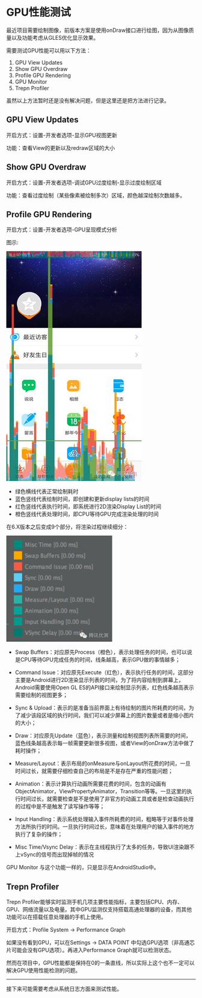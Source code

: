 # GPU性能测试

最近项目需要绘制图像，前版本方案是使用onDraw接口进行绘图，因为从图像质量以及功能考虑从GLES优化显示效果。

需要测试GPU性能可以用以下方法：

1. GPU View Updates
2. Show GPU Overdraw
3. Profile GPU Rendering
4. GPU Monitor
5. Trepn Profiler

虽然以上方法暂时还是没有解决问题，但是这里还是把方法进行记录。

## GPU View Updates

开启方式：设置-开发者选项-显示GPU视图更新

功能：查看View的更新以及redraw区域的大小

## Show GPU Overdraw

开启方式：设置-开发者选项-调试GPU过度绘制-显示过度绘制区域

功能：查看过度绘制（某些像素被绘制多次）区域，颜色越深绘制次数越多。

## Profile GPU Rendering

开启方式：设置-开发者选项-GPU呈现模式分析

图示:

![图示](Rendering图示.jpg)

* 绿色横线代表正常绘制耗时
* 蓝色竖线代表绘制时间，即创建和更新display lists的时间
* 红色竖线代表执行时间，即系统进行2D渲染Display List的时间
* 橙色竖线代表处理时间，即CPU等待GPU完成渲染处理的时间

在6.X版本之后变成9个部分，将渲染过程继续细分：

![渲染含义](渲染含义.png)

* Swap Buffers：对应原先Process（橙色），表示处理任务的时间，也可以说是CPU等待GPU完成任务的时间，线条越高，表示GPU做的事情越多；

* Command Issue：对应原先Execute（红色），表示执行任务的时间，这部分主要是Android进行2D渲染显示列表的时间，为了将内容绘制到屏幕上，Android需要使用Open GL ES的API接口来绘制显示列表，红色线条越高表示需要绘制的视图更多；

* Sync & Upload：表示的是准备当前界面上有待绘制的图片所耗费的时间，为了减少该段区域的执行时间，我们可以减少屏幕上的图片数量或者是缩小图片的大小；

* Draw：对应原先Update（蓝色），表示测量和绘制视图列表所需要的时间，蓝色线条越高表示每一帧需要更新很多视图，或者View的onDraw方法中做了耗时操作；

* Measure/Layout：表示布局的onMeasure与onLayout所花费的时间，一旦时间过长，就需要仔细检查自己的布局是不是存在严重的性能问题；

* Animation：表示计算执行动画所需要花费的时间，包含的动画有ObjectAnimator，ViewPropertyAnimator，Transition等等。一旦这里的执行时间过长，就需要检查是不是使用了非官方的动画工具或者是检查动画执行的过程中是不是触发了读写操作等等；

* Input Handling：表示系统处理输入事件所耗费的时间，粗略等于对事件处理方法所执行的时间。一旦执行时间过长，意味着在处理用户的输入事件的地方执行了复杂的操作；

* Misc Time/Vsync Delay：表示在主线程执行了太多的任务，导致UI渲染跟不上vSync的信号而出现掉帧的情况

GPU Monitor 与这个功能一样的，只是显示在AndroidStudio中。

## Trepn Profiler

Trepn Profiler能够实时监测手机几项主要性能指标，主要包括CPU、内存、GPU、网络流量以及电量。其中GPU监测仅支持搭载高通处理器的设备，而其他功能可以在搭载任意处理器的手机上使用。

开启方式：Profile System -> Performance Graph

如果没有看到GPU，可以在Settings -> DATA POINT 中勾选GPU选项（非高通芯片可能会没有GPU选项）。再进入Performance Graph就可以检测状态。

然而在项目中，GPU性能都是保持在0的一条直线，所以实际上这个也不一定可以解决GPU使用性能检测的问题。

***

接下来可能需要考虑从系统日志方面来测试性能。

